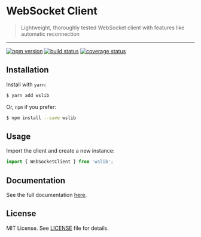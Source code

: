 # WebSocket Client

> Lightweight, thoroughly tested WebSocket client with features like automatic reconnection

---

[![npm version](https://badge.fury.io/js/wslib.svg)](https://badge.fury.io/js/wslib)
[![build status](https://travis-ci.org/tylucaskelley/wslib.svg?branch=master)](https://travis-ci.org/tylucaskelley/wslib)
[![coverage status](https://coveralls.io/repos/github/tylucaskelley/wslib/badge.svg?branch=master)](https://coveralls.io/github/tylucaskelley/wslib?branch=master)

## Installation

Install with `yarn`:

```bash
$ yarn add wslib
```

Or, `npm` if you prefer:

```bash
$ npm install --save wslib
```

## Usage

Import the client and create a new instance:

```js
import { WebSocketClient } from 'wslib';
```

## Documentation

See the full documentation [here](https://wslib.tlk.codes).

## License

MIT License. See [LICENSE](./LICENSE) file for details.
